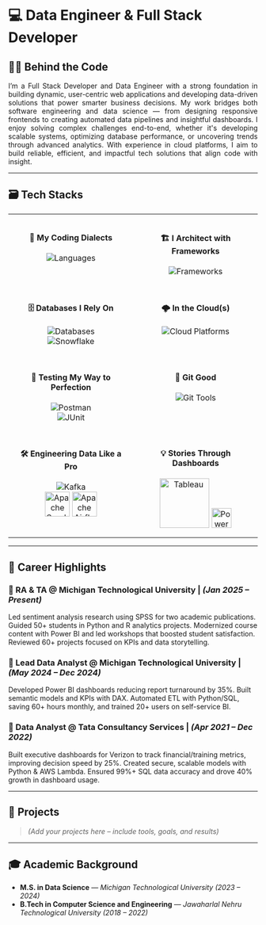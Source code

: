 # 💻 Data Engineer & Full Stack Developer

## 🧑‍💻 Behind the Code

<div align="justify">
I’m a Full Stack Developer and Data Engineer with a strong foundation in building dynamic, user-centric web applications and developing data-driven solutions that power smarter business decisions. My work bridges both software engineering and data science — from designing responsive frontends to creating automated data pipelines and insightful dashboards. I enjoy solving complex challenges end-to-end, whether it's developing scalable systems, optimizing database performance, or uncovering trends through advanced analytics. With experience in cloud platforms, I aim to build reliable, efficient, and impactful tech solutions that align code with insight.
</div>

---

## 🗃️ Tech Stacks

<table>
  <tr>
    <td align="center" valign="top" style="padding: 15px;">
      <h4>💼 My Coding Dialects</h4>
      <img src="https://skillicons.dev/icons?i=java,py,js,r" alt="Languages" />
    </td>
    <td align="center" valign="top" style="padding: 15px;">
      <h4>🏗️ I Architect with Frameworks</h4>
      <img src="https://skillicons.dev/icons?i=spring,django,angular,express,react" alt="Frameworks" />
    </td>
  </tr>
  <tr>
    <td align="center" valign="top" style="padding: 15px;">
      <h4>🗄️ Databases I Rely On</h4>
      <img src="https://skillicons.dev/icons?i=mysql,postgres,mongo" alt="Databases" /><br>
      <img src="https://img.shields.io/badge/Snowflake-29B5E8?style=for-the-badge&logo=snowflake&logoColor=white" alt="Snowflake" />
    </td>
    <td align="center" valign="top" style="padding: 15px;">
      <h4>🌩️ In the Cloud(s)</h4>
      <img src="https://skillicons.dev/icons?i=aws,gcp,azure" alt="Cloud Platforms" />
    </td>
  </tr>
  <tr>
    <td align="center" valign="top" style="padding: 15px;">
      <h4>🧪 Testing My Way to Perfection</h4>
      <img src="https://skillicons.dev/icons?i=postman" alt="Postman" /><br>
      <img src="https://img.shields.io/badge/JUnit-25A162?style=for-the-badge&logo=JUnit5&logoColor=white" alt="JUnit" />
    </td>
    <td align="center" valign="top" style="padding: 15px;">
      <h4>🧩 Git Good</h4>
      <img src="https://skillicons.dev/icons?i=git,github" alt="Git Tools" />
    </td>
  </tr>
  <tr>
    <td align="center" valign="top" style="padding: 15px;">
      <h4>🛠️ Engineering Data Like a Pro</h4>
      <img src="https://skillicons.dev/icons?i=kafka" alt="Kafka" /><br>
      <img src="https://upload.wikimedia.org/wikipedia/commons/f/f3/Apache_Spark_logo.svg" alt="Apache Spark" width="50" title="Apache Spark" />
      <img src="https://upload.wikimedia.org/wikipedia/commons/d/de/AirflowLogo.png" alt="Apache Airflow" width="50" title="Apache Airflow" />
    </td>
    <td align="center" valign="top" style="padding: 15px;">
      <h4>💡 Stories Through Dashboards</h4>
      <img src="https://upload.wikimedia.org/wikipedia/commons/4/4b/Tableau_Logo.png" alt="Tableau" width="100" title="Tableau" />
      <img src="https://upload.wikimedia.org/wikipedia/commons/c/cf/New_Power_BI_Logo.svg" alt="Power BI" width="40" title="Power BI" />
    </td>
  </tr>
</table>

---

## 🌟 Career Highlights

### 🔹 RA & TA @ Michigan Technological University | *(Jan 2025 – Present)*  
Led sentiment analysis research using SPSS for two academic publications. Guided 50+ students in Python and R analytics projects. Modernized course content with Power BI and led workshops that boosted student satisfaction. Reviewed 60+ projects focused on KPIs and data storytelling.

### 🔹 Lead Data Analyst @ Michigan Technological University | *(May 2024 – Dec 2024)*  
Developed Power BI dashboards reducing report turnaround by 35%. Built semantic models and KPIs with DAX. Automated ETL with Python/SQL, saving 60+ hours monthly, and trained 20+ users on self-service BI.

### 🔹 Data Analyst @ Tata Consultancy Services | *(Apr 2021 – Dec 2022)*  
Built executive dashboards for Verizon to track financial/training metrics, improving decision speed by 25%. Created secure, scalable models with Python & AWS Lambda. Ensured 99%+ SQL data accuracy and drove 40% growth in dashboard usage.

---

## 🚀 Projects

> *(Add your projects here – include tools, goals, and results)*

---

## 🎓 Academic Background




- **M.S. in Data Science** — *Michigan Technological University (2023 – 2024)*  
- **B.Tech in Computer Science and Engineering** — *Jawaharlal Nehru Technological University (2018 – 2022)*
